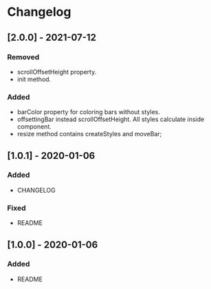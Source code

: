 # Changelog
## [2.0.0] - 2021-07-12
### Removed
- scrollOffsetHeight property.
- init method.

### Added
- barColor property for coloring bars without styles.
- offsettingBar instead scrollOffsetHeight. All styles calculate inside component.
- resize method contains createStyles and moveBar;

## [1.0.1] - 2020-01-06

### Added

- CHANGELOG

### Fixed

- README


## [1.0.0] - 2020-01-06

### Added

- README

